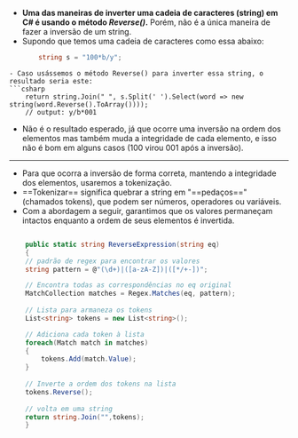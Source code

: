 - **Uma das maneiras de inverter uma cadeia de caracteres (string) em C# é usando o método *Reverse()*.** Porém, não é a única maneira de fazer a inversão de um string.
- Supondo que temos uma cadeia de caracteres como essa abaixo: 
	```csharp
		string s = "100*b/y";
```
- Caso usássemos o método Reverse() para inverter essa string, o resultado seria este:
```csharp
	return string.Join(" ", s.Split(' ').Select(word => new string(word.Reverse().ToArray())));
	// output: y/b*001
```
- Não é o resultado esperado, já que ocorre uma inversão na ordem dos elementos mas também muda a integridade de cada elemento, e isso não é bom em alguns casos (100 virou 001 após a inversão).
---
- Para que ocorra a inversão de forma correta, mantendo a integridade dos elementos, usaremos a tokenização. 
- ==Tokenizar== significa quebrar a string em "==pedaços==" (chamados tokens), que podem ser números, operadores ou variáveis. 
- Com a abordagem a seguir, garantimos que os valores permaneçam intactos enquanto a ordem de seus elementos é invertida.
```csharp

	public static string ReverseExpression(string eq)
	{
	// padrão de regex para encontrar os valores
	string pattern = @"(\d+)|([a-zA-Z])|([*/+-])";

	// Encontra todas as correspondências no eq original
	MatchCollection matches = Regex.Matches(eq, pattern);
	
	// Lista para armaneza os tokens
	List<string> tokens = new List<string>();

	// Adiciona cada token à lista
	foreach(Match match in matches)
	{
		tokens.Add(match.Value);
	}
	
	// Inverte a ordem dos tokens na lista
	tokens.Reverse();
	
	// volta em uma string
	return string.Join("",tokens);
	}
	
```
